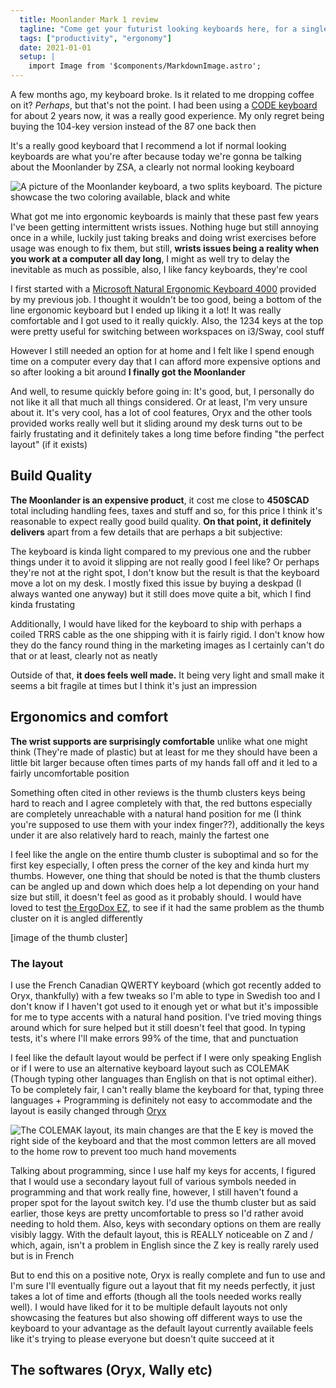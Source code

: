 ```yaml
---
  title: Moonlander Mark 1 review
  tagline: "Come get your futurist looking keyboards here, for a single payment of [a lot] you can perhaps save your wrists!"
  tags: ["productivity", "ergonomy"]
  date: 2021-01-01
  setup: |
    import Image from '$components/MarkdownImage.astro';
---
```


A few months ago, my keyboard broke. Is it related to me dropping coffee on it? _Perhaps_, but that's not the point. I had been using a [CODE keyboard](http://codekeyboards.com/) for about 2 years now, it was a really good experience. My only regret being buying the 104-key version instead of the 87 one back then

It's a really good keyboard that I recommend a lot if normal looking keyboards are what you're after because today we're gonna be talking about the Moonlander by ZSA, a clearly not normal looking keyboard

<Image src="keyboard.png" alt="A picture of the Moonlander keyboard, a two splits keyboard. The picture showcase the two coloring available, black and white" caption="Available in two colors!" />

What got me into ergonomic keyboards is mainly that these past few years I've been getting intermittent wrists issues. Nothing huge but still annoying once in a while, luckily just taking breaks and doing wrist exercises before usage was enough to fix them, but still, **wrists issues being a reality when you work at a computer all day long**, I might as well try to delay the inevitable as much as possible, also, I like fancy keyboards, they're cool

I first started with a [Microsoft Natural Ergonomic Keyboard 4000](https://www.microsoft.com/accessories/en-ww/products/keyboards/natural-ergonomic-keyboard-4000/b2m-00012) provided by my previous job. I thought it wouldn't be too good, being a bottom of the line ergonomic keyboard but I ended up liking it a lot! It was really comfortable and I got used to it really quickly. Also, the 1234 keys at the top were pretty useful for switching between workspaces on i3/Sway, cool stuff

However I still needed an option for at home and I felt like I spend enough time on a computer every day that I can afford more expensive options and so after looking a bit around **I finally got the Moonlander**

And well, to resume quickly before going in: It's good, but, I personally do not like it all that much all things considered. Or at least, I'm very unsure about it. It's very cool, has a lot of cool features, Oryx and the other tools provided works really well but it sliding around my desk turns out to be fairly frustating and it definitely takes a long time before finding "the perfect layout" (if it exists)

## Build Quality

**The Moonlander is an expensive product**, it cost me close to **450$CAD** total including handling fees, taxes and stuff and so, for this price I think it's reasonable to expect really good build quality. **On that point, it definitely delivers** apart from a few details that are perhaps a bit subjective:

The keyboard is kinda light compared to my previous one and the rubber things under it to avoid it slipping are not really good I feel like? Or perhaps they're not at the right spot, I don't know but the result is that the keyboard move a lot on my desk. I mostly fixed this issue by buying a deskpad (I always wanted one anyway) but it still does move quite a bit, which I find kinda frustating

Additionally, I would have liked for the keyboard to ship with perhaps a coiled TRRS cable as the one shipping with it is fairly rigid. I don't know how they do the fancy round thing in the marketing images as I certainly can't do that or at least, clearly not as neatly

Outside of that, **it does feels well made.** It being very light and small make it seems a bit fragile at times but I think it's just an impression

## Ergonomics and comfort

**The wrist supports are surprisingly comfortable** unlike what one might think (They're made of plastic) but at least for me they should have been a little bit larger because often times parts of my hands fall off and it led to a fairly uncomfortable position

Something often cited in other reviews is the thumb clusters keys being hard to reach and I agree completely with that, the red buttons especially are completely unreachable with a natural hand position for me (I think you're supposed to use them with your index finger??), additionally the keys under it are also relatively hard to reach, mainly the fartest one

I feel like the angle on the entire thumb cluster is suboptimal and so for the first key especially, I often press the corner of the key and kinda hurt my thumbs. However, one thing that should be noted is that the thumb clusters can be angled up and down which does help a lot depending on your hand size but still, it doesn't feel as good as it probably should. I would have loved to test [the ErgoDox EZ](https://ergodox-ez.com/), to see if it had the same problem as the thumb cluster on it is angled differently

[image of the thumb cluster]

### The layout

I use the French Canadian QWERTY keyboard (which got recently added to Oryx, thankfully) with a few tweaks so I'm able to type in Swedish too and I don't know if I haven't got used to it enough yet or what but it's impossible for me to type accents with a natural hand position. I've tried moving things around which for sure helped but it still doesn't feel that good. In typing tests, it's where I'll make errors 99% of the time, that and punctuation

I feel like the default layout would be perfect if I were only speaking English or if I were to use an alternative keyboard layout such as COLEMAK (Though typing other languages than English on that is not optimal either). To be completely fair, I can't really blame the keyboard for that, typing three languages + Programming is definitely not easy to accommodate and the layout is easily changed through [Oryx](https://www.zsa.io/oryx/)

<Image src="colemak.png" alt="The COLEMAK layout, its main changes are that the E key is moved the right side of the keyboard and that the most common letters are all moved to the home row to prevent too much hand movements" caption="The COLEMAK layout" />

Talking about programming, since I use half my keys for accents, I figured that I would use a secondary layout full of various symbols needed in programming and that work really fine, however, I still haven't found a proper spot for the layout switch key. I'd use the thumb cluster but as said earlier, those keys are pretty uncomfortable to press so I'd rather avoid needing to hold them. Also, keys with secondary options on them are really visibly laggy. With the default layout, this is REALLY noticeable on Z and / which, again, isn't a problem in English since the Z key is really rarely used but is in French

But to end this on a positive note, Oryx is really complete and fun to use and I'm sure I'll eventually figure out a layout that fit my needs perfectly, it just takes a lot of time and efforts (though all the tools needed works really well). I would have liked for it to be multiple default layouts not only showcasing the features but also showing off different ways to use the keyboard to your advantage as the default layout currently available feels like it's trying to please everyone but doesn't quite succeed at it

## The softwares (Oryx, Wally etc)
